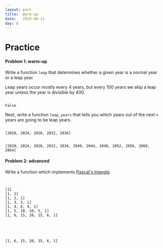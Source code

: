 ```yaml
---
layout: post
title:  Warm-up
date:   2019-08-11
day: 8
---
```



# Practice


#### Problem 1: warm-up
Write a function `leap` that determines whether a given year is a normal year or a leap year.

Leap years occur mostly every 4 years, but every 100 years we skip a leap year unless the year is divisible by 400.


```python

```




    False



Next, write a function `leap_years` that tells you which years out of the next `n` years are going to be leap years.


```python

```




    [2020, 2024, 2028, 2032, 2036]




```python

```




    [2020, 2024, 2028, 2032, 2036, 2040, 2044, 2048, 2052, 2056, 2060, 2064]



#### Problem 2: advanced

Write a function which implements [Pascal's triangle](http://mathforum.org/dr.math/faq/faq.pascal.triangle.html).


```python

```


```python

```

    [1]
    [1, 1]
    [1, 2, 1]
    [1, 3, 3, 1]
    [1, 4, 6, 4, 1]
    [1, 5, 10, 10, 5, 1]
    [1, 6, 15, 20, 15, 6, 1]





    [1, 6, 15, 20, 15, 6, 1]




```python

```
